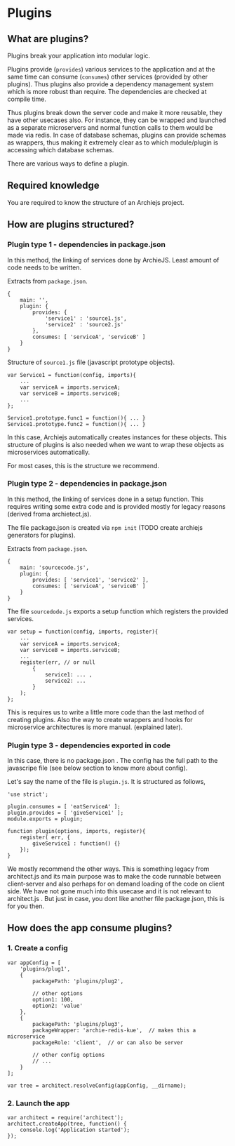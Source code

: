 # Plugins

## What are plugins?

Plugins break your application into modular logic. 

Plugins provide (`provides`) various services to the application and at the same time can consume (`consumes`) other services (provided by other plugins).
Thus plugins also provide a dependency management system which is more robust than require. The dependencies are checked at compile time.

Thus plugins break down the server code and make it more reusable, they have other usecases also. 
For instance, they can be wrapped and launched as a separate microservers and normal function calls to them would be made via redis.
In case of database schemas, plugins can provide schemas as wrappers, thus making it extremely clear as to which module/plugin is accessing which database schemas.

There are various ways to define a plugin.

## Required knowledge

You are required to know the structure of an Archiejs project.

## How are plugins structured?

### Plugin type 1 - dependencies in package.json 

In this method, the linking of services done by ArchieJS. Least amount of code needs to be written.

Extracts from `package.json`.

    {
        main: '',
        plugin: {
            provides: {
                'service1' : 'source1.js',
                'service2' : 'source2.js'
            },
            consumes: [ 'serviceA', 'serviceB' ]
        }
    }

Structure of `source1.js` file (javascript prototype objects).

    var Service1 = function(config, imports){
        ...
        var serviceA = imports.serviceA;
        var serviceB = imports.serviceB;
        ...
    };

    Service1.prototype.func1 = function(){ ... }
    Service1.prototype.func2 = function(){ ... }

In this case, Archiejs automatically creates instances for these objects.
This structure of plugins is also needed when we want to wrap these objects as microservices automatically.

For most cases, this is the structure we recommend.

### Plugin type 2 - dependencies in package.json 

In this method, the linking of services done in a setup function. 
This requires writing some extra code and is provided mostly for legacy reasons (derived froma archietect.js).  

The file package.json is created via `npm init` (TODO create archiejs generators for plugins).

Extracts from `package.json`.

    {
        main: 'sourcecode.js',
        plugin: {
            provides: [ 'service1', 'service2' ],
            consumes: [ 'serviceA', 'serviceB' ]
        }
    }

The file `sourcedode.js` exports a setup function which registers the provided services.

    var setup = function(config, imports, register){
        ...
        var serviceA = imports.serviceA;
        var serviceB = imports.serviceB;
        ...
        register(err, // or null
            {
                service1: ... ,
                service2: ...
            }
        );
    };

This is requires us to write a little more code than the last method of creating plugins.
Also the way to create wrappers and hooks for microservice architectures is more manual. (explained later).

### Plugin type 3 - dependencies exported in code

In this case, there is no package.json .
The config has the full path to the javascripe file (see below section to know more about config).

Let's say the name of the file is `plugin.js`.
It is structured as follows,

    'use strict';

    plugin.consumes = [ 'eatServiceA' ];
    plugin.provides = [ 'giveService1' ];
    module.exports = plugin;

    function plugin(options, imports, register){
        register( err, {
            giveService1 : function() {}
        });
    }

We mostly recommend the other ways. This is something legacy from architect.js and its main purpose was to make the code runnable between client-server and also perhaps for on demand loading of the code on client side. We have not gone much into this usecase and it is not relevant to architect.js . But just in case, you dont like another file package.json, this is for you then.


## How does the app consume plugins?

### 1. Create a config

    var appConfig = [
        'plugins/plug1',
        {
            packagePath: 'plugins/plug2',

            // other options
            option1: 100,
            option2: 'value'
        },
        {
            packagePath: 'plugins/plug3',
            packageWrapper: 'archie-redis-kue',  // makes this a microservice
            packageRole: 'client',  // or can also be server
            
            // other config options
            // ...
        }
    ];

    var tree = architect.resolveConfig(appConfig, __dirname);

### 2. Launch the app

    var architect = require('architect');
    architect.createApp(tree, function() {
        console.log('Application started');
    });





